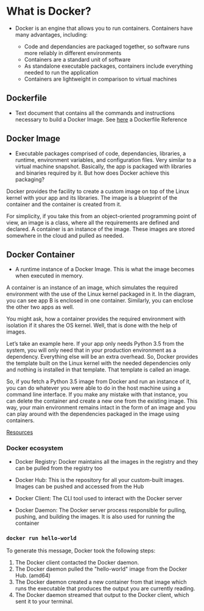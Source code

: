 # What is Docker?
- Docker is an engine that allows you to run containers. Containers have many advantages, including:

    - Code and dependancies are packaged together, so software runs more reliably in different environments
    - Containers are a standard unit of software
    - As standalone executable packages, containers include everything needed to run the application
    - Containers are lightweight in comparison to virtual machines
    
 
## Dockerfile
- Text document that contains all the commands and instructions necessary to build a Docker Image. See [here](https://docs.docker.com/engine/reference/builder/) a Dockerfile Reference

## Docker Image
- Executable packages comprised of code, dependancies, libraries, a runtime, environment variables, and configuration files. 
Very similar to a virtual machine snapshot. Basically, the app is packaged with libraries and binaries required by it. But how does Docker achieve this packaging?

Docker provides the facility to create a custom image on top of the Linux kernel with your app and its libraries. The image is a blueprint of the container and the container is created from it.

For simplicity, if you take this from an object-oriented programming point of view, an image is a class, where all the requirements are defined and declared. A container is an instance of the image. These images are stored somewhere in the cloud and pulled as needed.

## Docker Container
- A runtime instance of a Docker Image. This is what the image becomes when executed in memory.

A container is an instance of an image, which simulates the required environment with the use of the Linux kernel packaged in it. In the diagram, you can see app B is enclosed in one container. Similarly, you can enclose the other two apps as well.

You might ask, how a container provides the required environment with isolation if it shares the OS kernel. Well, that is done with the help of images.

Let’s take an example here. If your app only needs Python 3.5 from the system, you will only need that in your production environment as a dependency. Everything else will be an extra overhead. So, Docker provides the template built on the Linux kernel with the needed dependencies only and nothing is installed in that template. That template is called an image.

So, if you fetch a Python 3.5 image from Docker and run an instance of it, you can do whatever you were able to do in the host machine using a command line interface. If you make any mistake with that instance, you can delete the container and create a new one from the existing image. This way, your main environment remains intact in the form of an image and you can play around with the dependencies packaged in the image using containers.

[Resources](https://docs.docker.com/get-started/)


### Docker ecosystem
- Docker Registry: Docker maintains all the images in the registry and they can be pulled from the registry too

- Docker Hub: This is the repository for all your custom-built images. Images can be pushed and accessed from the Hub

- Docker Client: The CLI tool used to interact with the Docker server

- Docker Daemon: The Docker server process responsible for pulling, pushing, and building the images. It is also used for running the container

### `docker run hello-world`

To generate this message, Docker took the following steps:
 1. The Docker client contacted the Docker daemon.
 2. The Docker daemon pulled the "hello-world" image from the Docker Hub.
    (amd64)
 3. The Docker daemon created a new container from that image which runs the
    executable that produces the output you are currently reading.
 4. The Docker daemon streamed that output to the Docker client, which sent it
    to your terminal.


